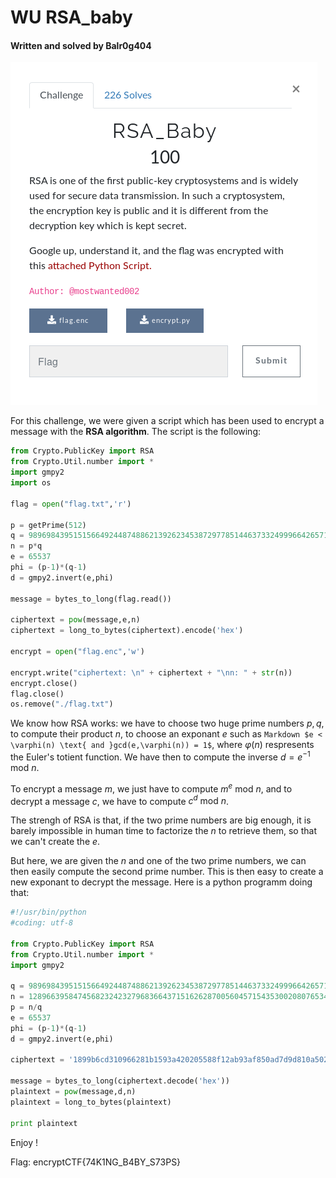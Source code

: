 # WU RSA_baby

#### Written and solved by Balr0g404

![RSA_baby](../IMG/RSA_baby.png)

For this challenge, we were given a script which has been used to encrypt a message with the **RSA algorithm**. The script is the following:

```Python
from Crypto.PublicKey import RSA
from Crypto.Util.number import *
import gmpy2
import os

flag = open("flag.txt",'r')

p = getPrime(512)
q = 9896984395151566492448748862139262345387297785144637332499966426571398040295087125558780121504834847289828037371643927199404615218623314326851473129699891
n = p*q
e = 65537
phi = (p-1)*(q-1)
d = gmpy2.invert(e,phi)

message = bytes_to_long(flag.read())

ciphertext = pow(message,e,n)
ciphertext = long_to_bytes(ciphertext).encode('hex')

encrypt = open("flag.enc",'w')

encrypt.write("ciphertext: \n" + ciphertext + "\nn: " + str(n))
encrypt.close()
flag.close()
os.remove("./flag.txt")

```

We know how RSA works: we have to choose two huge prime numbers $p,q$, to compute their product $n$, to choose an exponant $e$ such as ```Markdown $e < \varphi(n) \text{ and }gcd(e,\varphi(n)) = 1$```, where $\varphi(n)$ respresents the Euler's totient function. We have then to compute the inverse $d = e^{-1} \text{ mod } n$. 

To encrypt a message $m$, we just have to compute $m^e \text{ mod } n$, and to decrypt a message $c$, we have to compute $c^d \text{ mod } n$.

The strengh of RSA is that, if the two prime numbers are big enough, it is barely impossible in human time to factorize the $n$ to retrieve them, so that we can't create the $e$.

But here, we are given the $n$ and one of the two prime numbers, we can then easily compute the second prime number. This is then easy to create a new exponant to decrypt the message. Here is a python programm doing that:

```Python
#!/usr/bin/python
#coding: utf-8

from Crypto.PublicKey import RSA
from Crypto.Util.number import *
import gmpy2

q = 9896984395151566492448748862139262345387297785144637332499966426571398040295087125558780121504834847289828037371643927199404615218623314326851473129699891
n = 128966395847456823242327968366437151626287005604571543530020807653481854634432463567505579255075400846802686923763465498393221683867550824071176953747390881926123454738359879186455681851356414261155283802414873885574172144840447882087969615781486331849798315912869390710865738157974501171665601011723385435523
p = n/q
e = 65537
phi = (p-1)*(q-1)
d = gmpy2.invert(e,phi)

ciphertext = '1899b6cd310966281b1593a420205588f12ab93af850ad7d9d810a502f6fe4ad93a58b5bbb747803ba33ac94cc5f227761e72bdd9857b7b0227f510683596791526b9295b20be39567fc9a556663e3b0e3fcc5b233e78e38a06b29314d897258fbe15b037d8ff25d272822571dd98dfa4ee5d066d707149a313ad0c93e79b4ee'

message = bytes_to_long(ciphertext.decode('hex'))
plaintext = pow(message,d,n)
plaintext = long_to_bytes(plaintext)

print plaintext

```

Enjoy !

Flag: encryptCTF{74K1NG_B4BY_S73PS}
